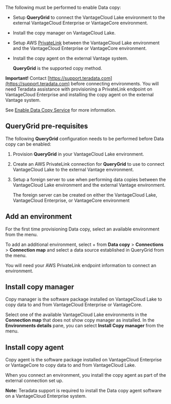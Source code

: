 The following must be performed to enable Data copy:

-   Setup **QueryGrid** to connect the VantageCloud Lake environment to the external VantageCloud Enterprise or VantageCore environment.


-   Install the copy manager on VantageCloud Lake.


-   Setup AWS [PrivateLink](dvp1707442265467.md) between the VantageCloud Lake environment and the VantageCloud Enterprise or VantageCore environment.


-   Install the copy agent on the external Vantage system.

    **QueryGrid** is the supported copy method.


**Important!** Contact [https://support.teradata.com](https://support.teradata.com) before connecting environments. You will need Teradata assistance with provisioning a PrivateLink endpoint on VantageCloud Enterprise and installing the copy agent on the external Vantage system.

See [Enable Data Copy Service](https://docs.teradata.com/access/sources/dita/topic?dita:topicPath=zmv1694773546514.dita) for more information.

## QueryGrid pre-requisites


The following **QueryGrid** configuration needs to be performed before Data copy can be enabled:

1.  Provision **QueryGrid** in your VantageCloud Lake environment.


1.  Create an AWS PrivateLink connection for **QueryGrid** to use to connect VantageCloud Lake to the external Vantage environment.


1.  Setup a foreign server to use when performing data copies between the VantageCloud Lake environment and the external Vantage environment.

    The foreign server can be created on either the VantageCloud Lake, VantageCloud Enterprise, or VantageCore environment


## Add an environment


For the first time provisioning Data copy, select an available environment from the menu.

To add an additional environment, select + from **Data copy** > **Connections** > **Connection map** and select a data source established in QueryGrid from the menu.

You will need your AWS PrivateLink endpoint information to connect an environment.

## Install copy manager


Copy manager is the software package installed on VantageCloud Lake to copy data to and from VantageCloud Enterprise or VantageCore.

Select one of the available VantageCloud Lake environments in the **Connection map** that does not show copy manager as installed. In the **Environments details** pane, you can select **Install Copy manager** from the menu.

## Install copy agent


Copy agent is the software package installed on VantageCloud Enterprise or VantageCore to copy data to and from VantageCloud Lake.

When you connect an environment, you install the copy agent as part of the external connection set up.

**Note:** Teradata support is required to install the Data copy agent software on a VantageCloud Enterprise system.

